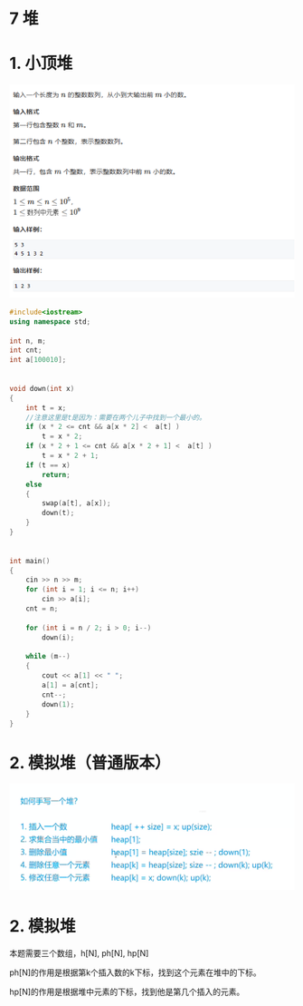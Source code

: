 # 7 堆

# 1. 小顶堆

![](image/image_3GzCDkTzZw.png)

```c++
#include<iostream>
using namespace std;

int n, m;
int cnt;
int a[100010];


void down(int x)
{
    int t = x;
    //注意这里是t是因为：需要在两个儿子中找到一个最小的。
    if (x * 2 <= cnt && a[x * 2] <  a[t] )
        t = x * 2;
    if (x * 2 + 1 <= cnt && a[x * 2 + 1] <  a[t] )
        t = x * 2 + 1;
    if (t == x)
        return;
    else
    {
        swap(a[t], a[x]);
        down(t);
    }
}


int main()
{
    cin >> n >> m;
    for (int i = 1; i <= n; i++)
        cin >> a[i];
    cnt = n;

    for (int i = n / 2; i > 0; i--)
        down(i);

    while (m--)
    {
        cout << a[1] << " ";
        a[1] = a[cnt];
        cnt--;
        down(1);
    }
}
```

# 2. 模拟堆（普通版本）

![](image/image_mRMx4djzPT.png)

# 2. 模拟堆

本题需要三个数组，h\[N], ph\[N], hp\[N]

ph\[N]的作用是根据第k个插入数的k下标，找到这个元素在堆中的下标。

hp\[N]的作用是根据堆中元素的下标，找到他是第几个插入的元素。
